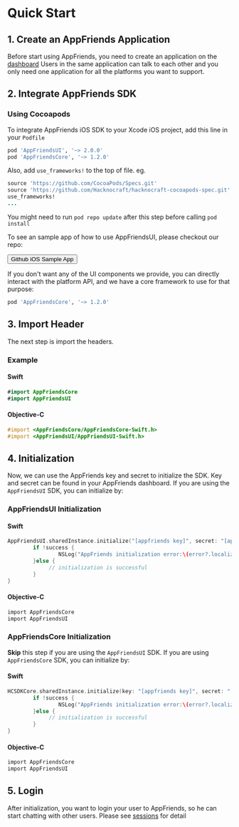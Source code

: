 # Quick Start
## 1. Create an AppFriends Application
Before start using AppFriends, you need to create an application on the [dashboard](http://appfriends.hacknocraft.com/landing/index) Users in the same application can talk to each other and you only need one application for all the platforms you want to support.

## 2. Integrate AppFriends SDK
### Using Cocoapods
To integrate AppFriends iOS SDK to your Xcode iOS project, add this line in your `Podfile`
``` ruby
pod 'AppFriendsUI', '~> 2.0.0'
pod 'AppFriendsCore', '~> 1.2.0'
```
Also, add `use_frameworks!` to the top of file. eg.
``` ruby
source 'https://github.com/CocoaPods/Specs.git'
source 'https://github.com/Hacknocraft/hacknocraft-cocoapods-spec.git'
use_frameworks!
...
```

You might need to run `pod repo update` after this step before calling `pod install`

To see an sample app of how to use AppFriendsUI, please checkout our repo:

<a href="https://github.com/Hacknocraft/AppFriendsiOSSample">
<button class="btn btn-info">Github iOS Sample App</button>  
</a>

If you don't want any of the UI components we provide, you can directly interact with the platform API, and we have a core framework to use for that purpose:
``` ruby
pod 'AppFriendsCore', '~> 1.2.0'
```

## 3. Import Header
The next step is import the headers.

### Example

#### Swift
``` swift
#import AppFriendsCore
#import AppFriendsUI
```

#### Objective-C
```Objective-C
#import <AppFriendsCore/AppFriendsCore-Swift.h>
#import <AppFriendsUI/AppFriendsUI-Swift.h>
```
## 4. Initialization
Now, we can use the AppFriends key and secret to initialize the SDK. Key and secret can be found in your AppFriends dashboard. If you are using the `AppFriendsUI` SDK, you can initialize by:

### AppFriendsUI Initialization

#### Swift
```swift
AppFriendsUI.sharedInstance.initialize("[appfriends key]", secret: "[appfriends secret]") { (success, error) in
		if !success {
				NSLog("AppFriends initialization error:\(error?.localizedDescription)")
		}else {
			 // initialization is successful
		}
}
```

#### Objective-C
```Objective-C
import AppFriendsCore
import AppFriendsUI
```

### AppFriendsCore Initialization

**Skip** this step if you are using the `AppFriendsUI` SDK. If you are using `AppFriendsCore` SDK, you can initialize by:

#### Swift
```swift
HCSDKCore.sharedInstance.initialize(key: "[appfriends key]", secret: "[appfriends secret]") { (success, error) in
		if !success {
				NSLog("AppFriends initialization error:\(error?.localizedDescription)")
		}else {
			 // initialization is successful
		}
}
```

#### Objective-C
```Objective-C
import AppFriendsCore
import AppFriendsUI
```
## 5. Login
After initialization, you want to login your user to AppFriends, so he can start chatting with other users. Please see [sessions](sessions.md) for detail
